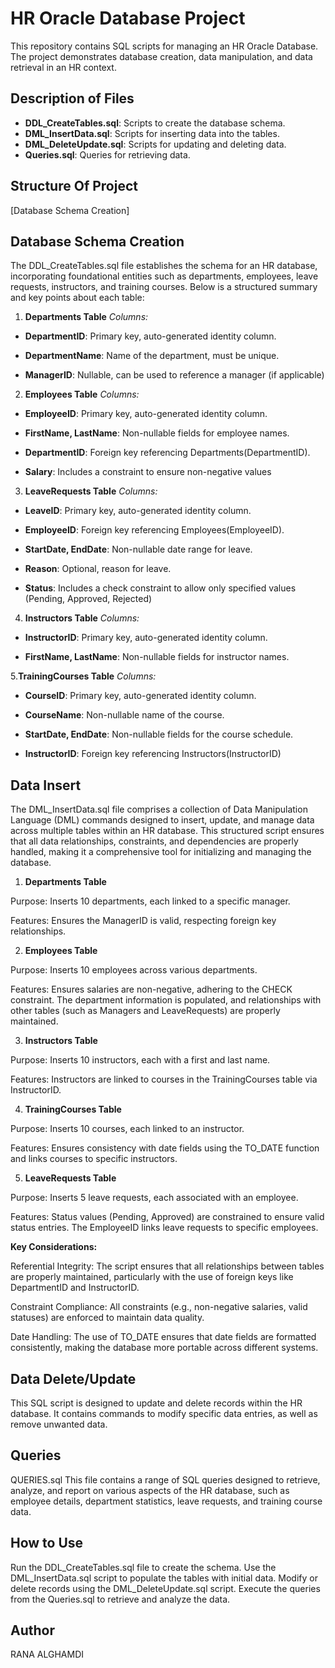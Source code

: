 # HR Oracle Database Project
This repository contains SQL scripts for managing an HR Oracle Database. The project demonstrates database creation, data manipulation, and data retrieval in an HR context.


## Description of Files
- **DDL_CreateTables.sql**: Scripts to create the database schema.
- **DML_InsertData.sql**: Scripts for inserting data into the tables.
- **DML_DeleteUpdate.sql**: Scripts for updating and deleting data.
- **Queries.sql**: Queries for retrieving data.


## Structure Of Project
[Database Schema Creation]


## Database Schema Creation

The DDL_CreateTables.sql file establishes the schema for an HR database, incorporating foundational entities such as departments, employees, leave requests, instructors, and training courses. Below is a structured summary and key points about each table:

1. **Departments Table**
*Columns:*

- **DepartmentID**: Primary key, auto-generated identity column.

- **DepartmentName**: Name of the department, must be unique.

- **ManagerID**: Nullable, can be used to reference a manager (if applicable)


2. **Employees Table**
*Columns:*

- **EmployeeID**: Primary key, auto-generated identity column.

- **FirstName, LastName**: Non-nullable fields for employee names.

- **DepartmentID**: Foreign key referencing Departments(DepartmentID).

- **Salary**: Includes a constraint to ensure non-negative values


3. **LeaveRequests Table**
*Columns:*

- **LeaveID**: Primary key, auto-generated identity column.

- **EmployeeID**: Foreign key referencing Employees(EmployeeID).

- **StartDate, EndDate**: Non-nullable date range for leave.

- **Reason**: Optional, reason for leave.

- **Status**: Includes a check constraint to allow only specified values (Pending, Approved, Rejected)


4. **Instructors Table**
*Columns:*

- **InstructorID**: Primary key, auto-generated identity column.

- **FirstName, LastName**: Non-nullable fields for instructor names.

5.**TrainingCourses Table**
*Columns:*

- **CourseID**: Primary key, auto-generated identity column.

- **CourseName**: Non-nullable name of the course.

- **StartDate, EndDate**: Non-nullable fields for the course schedule.

- **InstructorID**: Foreign key referencing Instructors(InstructorID)



## Data Insert 

The DML_InsertData.sql file comprises a collection of Data Manipulation Language (DML) commands designed to insert, update, and manage data across multiple tables within an HR database. This structured script ensures that all data relationships, constraints, and dependencies are properly handled, making it a comprehensive tool for initializing and managing the database.


1. **Departments Table**
   
Purpose: Inserts 10 departments, each linked to a specific manager.


Features: Ensures the ManagerID is valid, respecting foreign key relationships.


2. **Employees Table**

Purpose: Inserts 10 employees across various departments.

Features: Ensures salaries are non-negative, adhering to the CHECK constraint. The department information is populated, and relationships with other tables (such as Managers and LeaveRequests) are properly maintained.

3. **Instructors Table**

Purpose: Inserts 10 instructors, each with a first and last name.

Features: Instructors are linked to courses in the TrainingCourses table via InstructorID.

4. **TrainingCourses Table**
   
Purpose: Inserts 10 courses, each linked to an instructor.

Features: Ensures consistency with date fields using the TO_DATE function and links courses to specific instructors.

5. **LeaveRequests Table**
   
Purpose: Inserts 5 leave requests, each associated with an employee.

Features: Status values (Pending, Approved) are constrained to ensure valid status entries. The EmployeeID links leave requests to specific employees.

**Key Considerations:**

Referential Integrity: The script ensures that all relationships between tables are properly maintained, particularly with the use of foreign keys like DepartmentID and InstructorID.

Constraint Compliance: All constraints (e.g., non-negative salaries, valid statuses) are enforced to maintain data quality.

Date Handling: The use of TO_DATE ensures that date fields are formatted consistently, making the database more portable across different systems.


## Data Delete/Update 

This SQL script is designed to update and delete records within the HR database. It contains commands to modify specific data entries, as well as remove unwanted data. 


## Queries

QUERIES.sql This file contains a range of SQL queries designed to retrieve, analyze, and report on various aspects of the HR database, such as employee details, department statistics, leave requests, and training course data.



## How to Use
Run the DDL_CreateTables.sql file to create the schema.
Use the DML_InsertData.sql script to populate the tables with initial data.
Modify or delete records using the DML_DeleteUpdate.sql script.
Execute the queries from the Queries.sql to retrieve and analyze the data.

## Author
RANA ALGHAMDI
